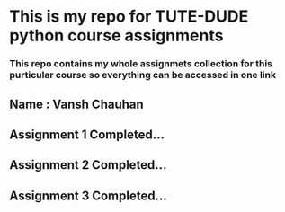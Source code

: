 # This is my repo for TUTE-DUDE python course assignments

### This repo contains my whole assignmets collection for this purticular course so everything can be accessed in one link

## Name : Vansh Chauhan

## Assignment 1 Completed...

## Assignment 2 Completed...

## Assignment 3 Completed...